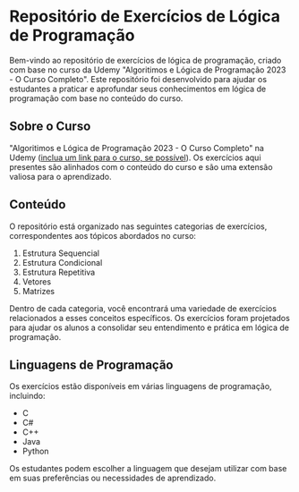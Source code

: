 # Repositório de Exercícios de Lógica de Programação

Bem-vindo ao repositório de exercícios de lógica de programação, criado com base no curso da Udemy "Algoritimos e Lógica de Programação 2023 - O Curso Completo". Este repositório foi desenvolvido para ajudar os estudantes a praticar e aprofundar seus conhecimentos em lógica de programação com base no conteúdo do curso.

## Sobre o Curso

"Algoritimos e Lógica de Programação 2023 - O Curso Completo" na Udemy ([inclua um link para o curso, se possível](https://www.udemy.com/course/curso-algoritmos-logica-de-programacao/)). Os exercícios aqui presentes são alinhados com o conteúdo do curso e são uma extensão valiosa para o aprendizado.

## Conteúdo

O repositório está organizado nas seguintes categorias de exercícios, correspondentes aos tópicos abordados no curso:

1. Estrutura Sequencial
2. Estrutura Condicional
3. Estrutura Repetitiva
4. Vetores
5. Matrizes

Dentro de cada categoria, você encontrará uma variedade de exercícios relacionados a esses conceitos específicos. Os exercícios foram projetados para ajudar os alunos a consolidar seu entendimento e prática em lógica de programação.

## Linguagens de Programação

Os exercícios estão disponíveis em várias linguagens de programação, incluindo:

- C
- C#
- C++
- Java
- Python

Os estudantes podem escolher a linguagem que desejam utilizar com base em suas preferências ou necessidades de aprendizado.

